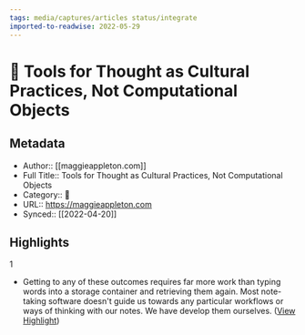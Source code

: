 ```yaml
---
tags: media/captures/articles status/integrate
imported-to-readwise: 2022-05-29
---
```

# 📰 Tools for Thought as Cultural Practices, Not Computational Objects

## Metadata
- Author:: [[maggieappleton.com]]
- Full Title:: Tools for Thought as Cultural Practices, Not Computational Objects
- Category:: 📰
- URL:: https://maggieappleton.com
- Synced:: [[2022-04-20]]

## Highlights
1
- Getting to any of these outcomes requires far more work than typing words into a storage container and retrieving them again. Most note-taking software doesn't guide us towards any particular workflows or ways of thinking with our notes. We have develop them ourselves. ([View Highlight](https://instapaper.com/read/1479387848/19347428))
